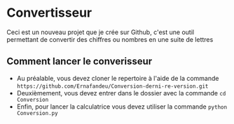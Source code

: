 # Convertisseur
Ceci est un nouveau projet que je crée sur Github, c'est une outil permettant de convertir des chiffres ou nombres en une suite de lettres

## Comment lancer le converisseur
* Au préalable, vous devez cloner le repertoire à l'aide de la commande `https://github.com/Ernafandeu/Conversion-derni-re-version.git`
* Deuxièmement, vous devez entrer dans le dossier avec la commande `cd Conversion` 
* Enfin, pour lancer la calculatrice vous devez utiliser la commande `python Conversion.py`


